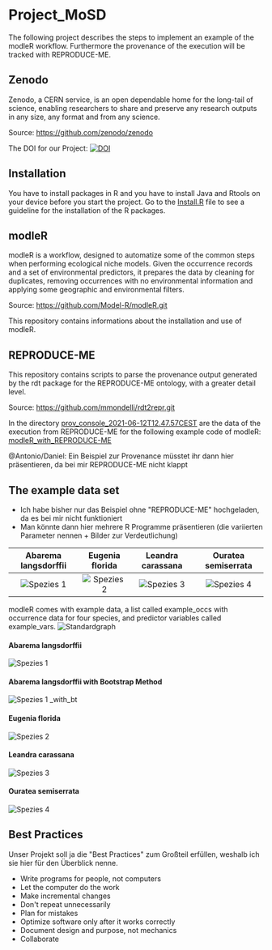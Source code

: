 # Project_MoSD
The following project describes the steps to implement an example of the modleR workflow. Furthermore the provenance of the execution will be tracked with REPRODUCE-ME.

## Zenodo
Zenodo, a CERN service, is an open dependable home for the long-tail of science, enabling researchers to share and preserve any research outputs in any size, any format and from any science.

Source: https://github.com/zenodo/zenodo

The DOI for our Project:
[![DOI](https://zenodo.org/badge/374119276.svg)](https://zenodo.org/badge/latestdoi/374119276)

## Installation
You have to install packages in R and you have to install Java and Rtools on your device before you start the project. Go to the [Install.R](https://github.com/FlorianZe92/Project_MoSD/blob/main/Install.R) file to see a guideline for the installation of the R packages.

## modleR
modleR is a workflow, designed to automatize some of the common steps when performing ecological niche models. Given the occurrence records and a set of environmental predictors, it prepares the data by cleaning for duplicates, removing occurrences with no environmental information and applying some geographic and environmental filters.

Source: https://github.com/Model-R/modleR.git

This repository contains informations about the installation and use of modleR.

## REPRODUCE-ME
This repository contains scripts to parse the provenance output generated by the rdt package for the REPRODUCE-ME ontology, with a greater detail level.

Source: https://github.com/mmondelli/rdt2repr.git

In the directory [prov_console_2021-06-12T12.47.57CEST](https://github.com/FlorianZe92/Project_MoSD/tree/main/prov_console_2021-06-12T12.47.57CEST)
are the data of the execution from REPRODUCE-ME for the following example code of modleR: [modleR_with_REPRODUCE-ME](https://github.com/FlorianZe92/Project_MoSD/blob/main/modleR_with_REPRODUCE-ME) 

@Antonio/Daniel: Ein Beispiel zur Provenance müsstet ihr dann hier präsentieren, da bei mir REPRODUCE-ME nicht klappt


## The example data set
- Ich habe bisher nur das Beispiel ohne "REPRODUCE-ME" hochgeladen, da es bei mir nicht funktioniert
- Man könnte dann hier mehrere R Programme präsentieren (die variierten Parameter nennen + Bilder zur Verdeutlichung)





Abarema langsdorffii       |  Eugenia florida            |  Leandra carassana          |  Ouratea semiserrata
:-------------------------:|:-------------------------:  |  :-------------------------:|:-------------------------:
![Spezies 1](https://user-images.githubusercontent.com/73929864/120915938-ebed4b80-c6a6-11eb-88e6-91884cb7fef6.png) | ![Spezies 2](https://user-images.githubusercontent.com/73929864/120916386-a4b48a00-c6a9-11eb-9b5b-4c29aafe90ea.png) | ![Spezies 3](https://user-images.githubusercontent.com/73929864/120916398-b39b3c80-c6a9-11eb-9694-45c3d8abe627.png) | ![Spezies 4](https://user-images.githubusercontent.com/73929864/120916511-4fc54380-c6aa-11eb-8945-7f99ab5d8e36.png)


modleR comes with example data, a list called example_occs with occurrence data for four species, and predictor variables called example_vars.
![Standardgraph](https://user-images.githubusercontent.com/73929864/120916244-c4977e00-c6a8-11eb-9fb8-378fed9c8695.png)


#### Abarema langsdorffii
![Spezies 1](https://user-images.githubusercontent.com/73929864/120915938-ebed4b80-c6a6-11eb-88e6-91884cb7fef6.png)

#### Abarema langsdorffii with Bootstrap Method
![Spezies 1 _with_bt](https://user-images.githubusercontent.com/73929864/120916606-cf531280-c6aa-11eb-88b6-89fb3e8e5116.png)

#### Eugenia florida
![Spezies 2](https://user-images.githubusercontent.com/73929864/120916386-a4b48a00-c6a9-11eb-9b5b-4c29aafe90ea.png)

#### Leandra carassana
![Spezies 3](https://user-images.githubusercontent.com/73929864/120916398-b39b3c80-c6a9-11eb-9694-45c3d8abe627.png)

#### Ouratea semiserrata
![Spezies 4](https://user-images.githubusercontent.com/73929864/120916511-4fc54380-c6aa-11eb-8945-7f99ab5d8e36.png)

## Best Practices
Unser Projekt soll ja die "Best Practices" zum Großteil erfüllen, weshalb ich sie hier für den Überblick nenne.

- Write programs for people, not computers
- Let the computer do the work
- Make incremental changes
- Don't repeat unnecessarily
- Plan for mistakes
- Optimize software only after it works correctly
- Document design and purpose, not mechanics
- Collaborate
